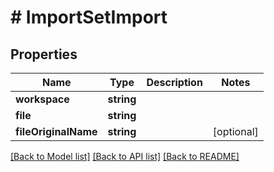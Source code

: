 # # ImportSetImport

## Properties

Name | Type | Description | Notes
------------ | ------------- | ------------- | -------------
**workspace** | **string** |  | 
**file** | **string** |  | 
**fileOriginalName** | **string** |  | [optional] 

[[Back to Model list]](../../README.md#documentation-for-models) [[Back to API list]](../../README.md#documentation-for-api-endpoints) [[Back to README]](../../README.md)


